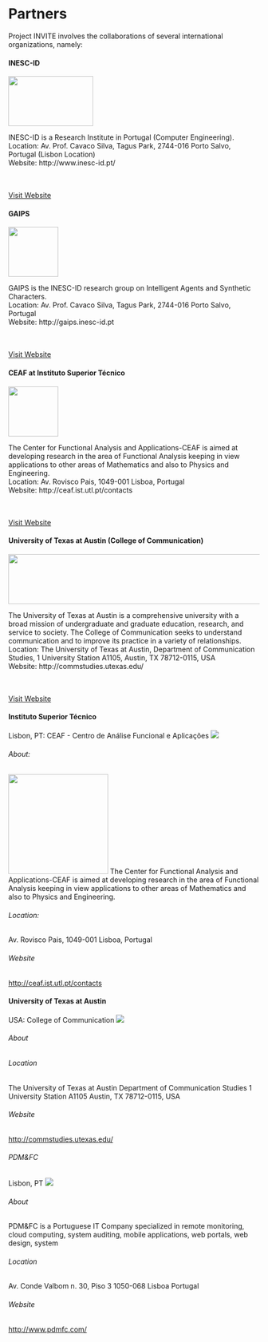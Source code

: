 # Partners
<p></p>
Project INVITE involves the collaborations of several international organizations, namely:  

<div class="news alpha">
     <h4>INESC-ID</h4>
     	    <img class="logo" src="images/logo_inesc.png" width="170" height="100"> </img>
	    <p>INESC-ID is a Research Institute in Portugal (Computer Engineering). 
	    <br/>Location: Av. Prof. Cavaco Silva, Tagus Park, 2744-016 Porto Salvo, Portugal (Lisbon Location)
	    <br/>Website: http://www.inesc-id.pt/
	    <br/>
	    <br/><br/>
	    </p>
	    <a href="http://www.inesc-id.pt/">Visit Website</a>
</div>
<p></p>
<div class="news alpha">
     <h4>GAIPS</h4>
     	    <img class="logo" src="images/gaips.jpg" width="100" height="100"> </img>
	    <p>GAIPS is the INESC-ID research group on Intelligent Agents and Synthetic Characters. 
	    <br/>Location: Av. Prof. Cavaco Silva, Tagus Park, 2744-016 Porto Salvo, Portugal
	    <br/>Website: http://gaips.inesc-id.pt
	    <br/>
	    <br/><br/>
	    </p>
	    <a href="http://gaips.inesc-id.pt">Visit Website</a>
</div>
<p></p>
<div class="news alpha">
     <h4>CEAF at Instituto Superior Técnico</h4>
     	    <img class="logo" src="images/ceaf.gif" width="100" height="100"> </img>
	    <p>The Center for Functional Analysis and Applications-CEAF is aimed at developing
research in the area of Functional Analysis keeping in view applications to
other areas of Mathematics and also to Physics and Engineering.
	    <br/>Location: Av. Rovisco Pais, 1049-001 Lisboa, Portugal
	    <br/>Website: http://ceaf.ist.utl.pt/contacts
	    <br/>
	    <br/><br/>
	    </p>
	    <a href="http://ceaf.ist.utl.pt/contacts">Visit Website</a>
</div>
<p></p>
<div class="news alpha">
     <h4>University of Texas at Austin (College of Communication)</h4>
     	    <img class="logo" src="images/texas.gif" width="800" height="100"> </img>
	    <p>The University of Texas at Austin is a comprehensive university with a
broad mission of undergraduate and graduate education, research, and service to
society. The College of Communication seeks to understand communication and to
improve its practice in a variety of relationships.
	    <br/>Location: The University of Texas at Austin, Department of Communication Studies, 1 University Station A1105, Austin, TX 78712-0115, USA
	    <br/>Website: http://commstudies.utexas.edu/
	    <br/>
	    <br/><br/>
	    </p>
	    <a href="http://commstudies.utexas.edu/">Visit Website</a>
</div>

#### Instituto Superior Técnico
Lisbon, PT: CEAF - Centro de Análise Funcional e Aplicações
<img class="logo" src="images/ceaf.gif"> </img>
 
###### About: 
<img class="logo" src="images/logo_ist.jpg" height="200"> </img>
The Center for Functional Analysis and Applications-CEAF is aimed at developing
research in the area of Functional Analysis keeping in view applications to
other areas of Mathematics and also to Physics and Engineering.

###### Location:
Av. Rovisco Pais, 1049-001 Lisboa, Portugal

###### Website
<http://ceaf.ist.utl.pt/contacts>

#### University of Texas at Austin
USA: College of Communication
<img class="logo" src="images/texas.gif"> </img>

###### About
 

###### Location
The University of Texas at Austin
Department of Communication Studies
1 University Station A1105
Austin, TX 78712-0115, USA

###### Website
<http://commstudies.utexas.edu/>
 
###### PDM&FC
Lisbon, PT
<img class="logo" src="images/logo_pdm.png"> </img>

###### About
PDM&FC is a Portuguese IT Company specialized in remote monitoring, cloud computing, system auditing, mobile applications, web portals, web design, system

###### Location
Av. Conde Valbom 
n. 30, Piso 3 
1050-068 Lisboa 
Portugal 

###### Website
<http://www.pdmfc.com/>

